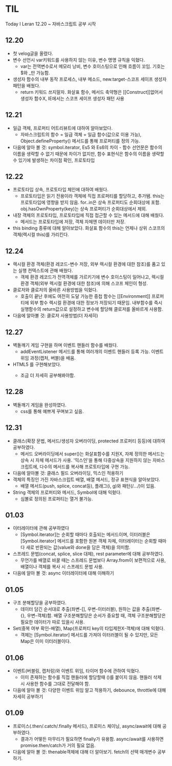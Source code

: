 # TIL
Today I Leran
12.20 ~ 자바스크립트 공부 시작

## 12.20
* 첫 velog글을 올렸다. 
* 변수 선언시 var키워드를 사용하지 않는 이유, 변수 명명 규칙을 익혔다.
  - var는 전역변수로서 메모리 낭비, 변수 호이스팅으로 인해 흐름이 꼬임. 기호는 $와 _만 가능함.
* 생성자 함수의 내부 동작 프로세스, 내부 메소드, new.target-스코프 세이프 생성자 패턴을 배웠다.
  - return 키워드 쓰지말자. 화살표 함수, 메서드 축약형은 [[Construct]]없어서 생성자 함수X, IE에서는 스코프 세이프 생성자 패턴 사용
## 12.21
* 일급 객체, 프로퍼티 어트리뷰트에 대하여 알아보았다.
  - 자바스크립트의 함수 = 일급 객체 = 일급 함수(값으로 이용 가능), Object.defineProperty() 메서드를 통해 프로퍼티를 정의 가능.
* 다음에 알아 볼 것: symbol.iterator, Es5 와 Es6의 차이 - 함수 선언문은 함수의 이름을 생략할 수 없기 때문에 차이가 없지만, 함수 표현식은 함수의 이름을 생략할 수 있기에 발생하는 차이점 확인, 프로토타입
## 12.22
* 프로토타입 상속, 프로토타입 체인에 대하여 배웠다.
  - 프로토타입은 읽기 전용이라 객체에 직접 프로퍼티를 할당하고, 추가됌. this는 프로토타입에 영향을 받지 않음. for..in은 상속 프로퍼티도 순회대상에 포함. obj.hasOwnProperty(key)는 상속 프로퍼티가 순회대상에서 제외.
* 내장 객체의 프로토타입, 프로토타입에 직접 접근할 수 있는 메서드에 대해 배웠다.
  - 메서드는 프로토타입에 저장, 객체 자체엔 데이터만 저장.
* this binding 종류에 대해 알아보았다. 화살표 함수의 this는 언제나 상위 스코프의 객체(렉시컬 this)를 가리킨다.
## 12.24
* 렉시컬 환경 객체(환경 레코드-변수 저장, 외부 렉시컬 환경에 대한 참조)를 품고 있는 실행 컨텍스트에 관해 배웠다.
  - 객체 환경 레코드가 전역객체를 가르키기에 변수 호이스팅이 일어나고, 렉시컬 환경 객체(외부 렉시컬 환경에 대한 참조)에 의해 스코프 체인이 형성.
* 클로저와 클로저의 올바른 사용방법을 익혔다.
  - 호출이 끝난 후에도 여전히 도달 가능한 중첩 함수는 [[Environment]] 프로퍼티에 외부 함수 렉시컬 환경에 대한 정보가 저장되기 때문임. 내부함수를 즉시 실행함수의 return값으로 설정하고 변수에 할당해 클로저를 올바르게 사용함.
* 다음에 알아볼 것: 클로저 사용방법(더 자세히)
## 12.27
* 벽돌깨기 게임 구현을 하며 이벤트 핸들러 함수를 배웠다.
  - addEventListener 메서드를 통해 여러개의 이벤트 핸들러 등록 가능. 이벤트 위임 과정(캡처, 버블)을 배움.
* HTML5 <canvas>를 구현해보았다.
  - 조금 더 자세히 공부해봐야함.
## 12.28
* 벽돌깨기 게임을 완성하였다.
  - css를 통해 예쁘게 꾸며보고 싶음.
## 12.31
* 클래스(확장 문법, 메서드/생성자 오버라이딩, protected 프로퍼티 등등)에 대하여 공부하였다.
  - 메서드 오버라이딩에서 super()는 화살표함수를 지원X, 자체 정의한 메서드는 상속 시 자체 메서드가 사용. '믹스인'을 통해 다중상속을 지원하지 않는 자바스크립트에, 다수의 메서드를 복사해 프로토타입에 구현 가능.
* 다음에 알아볼 것: 클래스 필드 오버라이딩, 믹스인 적용하기
* 객체의 특징인 가진 자바스크립트 배열, 배열 메서드, 정규 표현식을 알아보았다.
  - 배열 메서드(push, splice, concat등), 플래그(i, g)와 패턴(/.../)이 있음.
* String 객체의 프로퍼티와 메서드, Symbol에 대해 익혔다.
  - 심볼로 정의된 프로퍼티는 열거 불가능.
## 01.03
* 이터레이터에 관해 공부하였다
  - [Symbol.iterator]는 순회할 때마다 호출되는 메서드이며, 이터러블은 [Symbol.iterator] 메서드를 포함한 원본 객체 자체, 이터레이터는 순회할 때마다 새로 반환되는 값(value와 done을 담은 객체)을 의미함.
* 스프레드 문법(concat, splice, slice 대체), rest parameter에 대해 공부하였다.
  - 무언가를 배열로 바꿀 때는 스프레드 문법보다 Array.from이 보편적으로 사용, 배열이나 객체를 복사 시 스프레드 문법 사용.
* 다음에 알아 볼 것: async 이터레이터에 대해 이해하기
## 01.05
* 구조 분해할당을 공부하였다.
  - 데이터 담긴 순서대로 추출(좌변-[], 우변-이터러블), 원하는 값을 추출(좌변-{}, 우변-객체)함. 배열 구조분해할당은 순서가 중요할 때, 객체 구조분해할당은 필요한 데이터가 따로 있을시 사용.
* Set(중복 여부 확인-배열), Map(프로퍼티 key의 타입제한X-객체)에 대해 익혔다.
  - 객체는 [Symbol.iterator] 메서드를 가져야 이터러블이 될 수 있지만, 모든 Map은 이미 이터러블이다.
## 01.06
* 이벤트(버블링, 캡처링)와 이벤트 위임, 타이머 함수에 관하여 익혔다.
  - 이미 존재하는 함수를 직접 핸들러에 할당할때 ()를 붙이지 않음. 핸들러 삭제 시 사용한 함수를 그대로 전달해야 함.
* 다음에 알아 볼 것: 다양한 이벤트 위임 알고 적용하기, debounce, throttle에 대해 자세히 공부하기
## 01.09
* 프로미스(.then/.catch/.finally 메서드), 프로미스 체이닝, async/await에 대해 공부하였다.
  - 결과가 어떻든 마무리가 필요하면 finally가 유용함. async/await를 사용하면 promise.then/catch가 거의 필요 없음.
* 다음에 알아 볼 것: thenable객체에 대해 더 알아보기. fetch의 선택 매개변수 공부하기.
